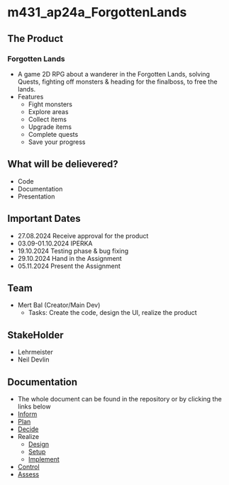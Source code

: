 # m431_ap24a_ForgottenLands

## The Product
### Forgotten Lands
* A game 2D RPG about a wanderer in the Forgotten Lands, solving Quests, fighting off monsters & heading for the finalboss, to free the lands.
* Features
  * Fight monsters
  * Explore areas
  * Collect items
  * Upgrade items
  * Complete quests
  * Save your progress

## What will be delievered?
* Code
* Documentation
* Presentation
 
## Important Dates
* 27.08.2024 Receive approval for the product
* 03.09-01.10.2024 IPERKA
* 19.10.2024 Testing phase & bug fixing
* 29.10.2024 Hand in the Assignment
* 05.11.2024 Present the Assignment

## Team
* Mert Bal (Creator/Main Dev)
  * Tasks: Create the code, design the UI, realize the product

## StakeHolder
* Lehrmeister
* Neil Devlin

## Documentation
* The whole document can be found in the repository or by clicking the links below
 * [Inform]
 * [Plan]
 * [Decide]
 * Realize
   * [Design]
   * [Setup]
   * [Implement]
 * [Control]
 * [Assess]

[Inform]: https://github.com/MysterionNY/m431_ap24a_ForgottenLands/blob/main/01_Documentation/01_IPERKA/01_Inform.md
[Plan]: https://github.com/MysterionNY/m431_ap24a_ForgottenLands/blob/main/01_Documentation/01_IPERKA/02_Plan.md
[Decide]: https://github.com/MysterionNY/m431_ap24a_ForgottenLands/blob/main/01_Documentation/01_IPERKA/03_Decide.md
[Design]: https://github.com/MysterionNY/m431_ap24a_ForgottenLands/blob/main/01_Documentation/01_IPERKA/04a_Realize_Design.md
[Setup]: https://github.com/MysterionNY/m431_ap24a_ForgottenLands/blob/main/01_Documentation/01_IPERKA/04b_Realize_Setup.md
[Implement]: https://github.com/MysterionNY/m431_ap24a_ForgottenLands/blob/main/01_Documentation/01_IPERKA/04c_Realize_Implement.md
[Control]: https://github.com/MysterionNY/m431_ap24a_ForgottenLands/blob/main/01_Documentation/01_IPERKA/05_Control.md
[Assess]: https://github.com/MysterionNY/m431_ap24a_ForgottenLands/blob/main/01_Documentation/01_IPERKA/06_Assess.md

